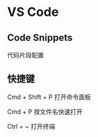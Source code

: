 # VS Code

## Code Snippets

代码片段配置

## 快捷键

Cmd + Shift + P 打开命令面板

Cmd + P 按文件名快速打开

Ctrl + ~  打开终端
